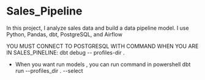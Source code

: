 # Sales_Pipeline
In this project, I analyze sales data and build a data pipeline model. I use Python, Pandas, dbt, PostgreSQL, and Airflow


YOU MUST CONNECT TO POSTGRESQL WITH COMMAND WHEN YOU ARE IN SALES_PINELINE:
dbt debug -- profiles-dir . 
- When you want run models , you can run command in powershell
dbt run --profiles_dir . --select <your name models>